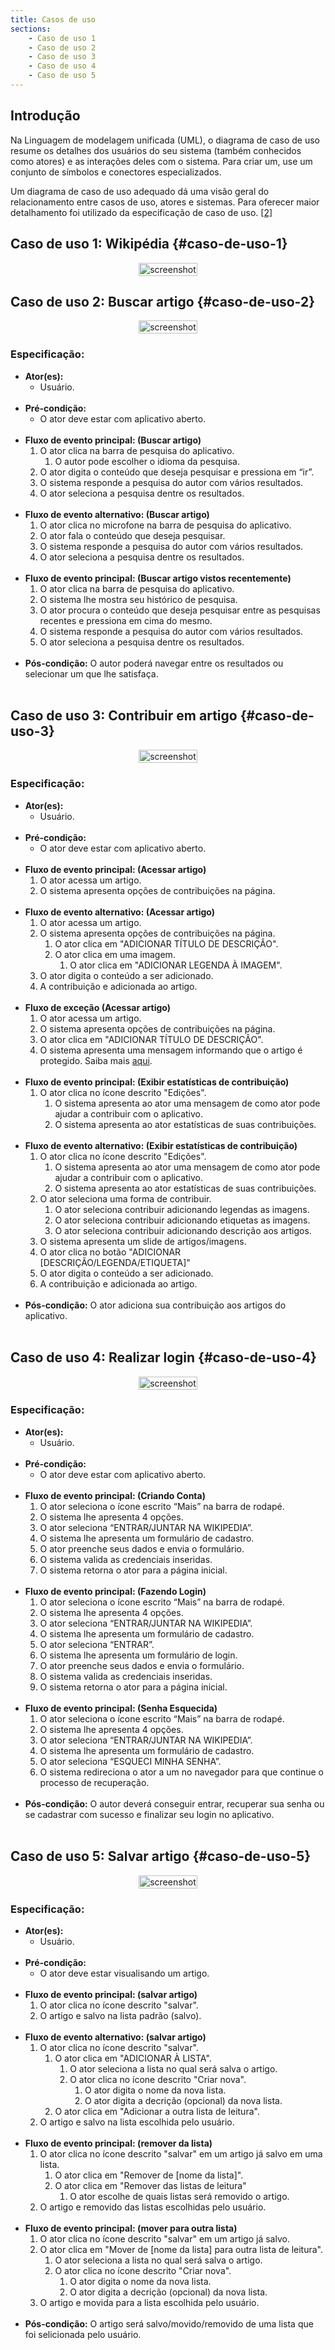```yaml
---
title: Casos de uso
sections:
    - Caso de uso 1
    - Caso de uso 2
    - Caso de uso 3
    - Caso de uso 4
    - Caso de uso 5
---
```


## Introdução

Na Linguagem de modelagem unificada (UML), o diagrama de caso de uso resume os detalhes dos usuários do seu sistema (também conhecidos como atores) e as interações deles com o sistema. Para criar um, use um conjunto de símbolos e conectores especializados.

Um diagrama de caso de uso adequado dá uma visão geral do relacionamento entre casos de uso, atores e sistemas. Para oferecer maior detalhamento foi utilizado da especificação de caso de uso. [[2]](#label2)

## Caso de uso 1: Wikipédia {#caso-de-uso-1}

<div class="screenshot-holder" style="display: flex; justify-content: center;">
<a href="assets/images/casosdeuso/Wikipédia.png" data-title="Caso de uso do Wikipédia" data-toggle="lightbox">
<img class="img-responsive" src="assets/images/casosdeuso/Wikipédia.png" alt="screenshot" style="width: 100%" />
</a>
<a class="mask" href="assets/images/casosdeuso/Wikipédia.png" data-title="Caso de uso do Wikipédia" data-toggle="lightbox"><i class="icon fa fa-search-plus"></i>
</a>
</div>

## Caso de uso 2: Buscar artigo {#caso-de-uso-2}

<div class="screenshot-holder" style="display: flex; justify-content: center;">
<a href="assets/images/casosdeuso/Buscar_artigo.png" data-title="Caso de uso buscar artigo" data-toggle="lightbox">
<img class="img-responsive" src="assets/images/casosdeuso/Buscar_artigo.png" alt="screenshot" style="width: 100%" />
</a>
<a class="mask" href="assets/images/casosdeuso/Buscar_artigo.png" data-title="Caso de uso buscar artigo" data-toggle="lightbox"><i class="icon fa fa-search-plus"></i>
</a>
</div>

### Especificação:

* **Ator(es):**
    * Usuário.
    <br><br>
* **Pré-condição:**
    * O ator deve estar com aplicativo aberto.
    <br><br>
* **Fluxo de evento principal: (Buscar artigo)**
    1. O ator clica na barra de pesquisa do aplicativo.
        1. O autor pode escolher o idioma da pesquisa.
    2. O ator digita o conteúdo que deseja pesquisar e pressiona em “ir”.
    3. O sistema responde a pesquisa do autor com vários resultados.
    4. O ator seleciona a pesquisa dentre os resultados.
    <br><br>
* **Fluxo de evento alternativo: (Buscar artigo)**
    1. O ator clica no microfone na barra de pesquisa do aplicativo.
    2. O ator fala o conteúdo que deseja pesquisar.
    3. O sistema responde a pesquisa do autor com vários resultados.
    4. O ator seleciona a pesquisa dentre os resultados.
    <br><br>
* **Fluxo de evento principal: (Buscar artigo vistos recentemente)**
    1. O ator clica na barra de pesquisa do aplicativo.
    2. O sistema lhe mostra seu histórico de pesquisa.
    3. O ator procura o conteúdo que deseja pesquisar entre as pesquisas recentes e pressiona em cima do mesmo.
    4. O sistema responde a pesquisa do autor com vários resultados.
    5. O ator seleciona a pesquisa dentre os resultados.
    <br><br>
* **Pós-condição:**
    O autor poderá navegar entre os resultados ou selecionar um que lhe satisfaça.
    <br><br>

## Caso de uso 3: Contribuir em artigo {#caso-de-uso-3}

<div class="screenshot-holder" style="display: flex; justify-content: center;">
<a href="assets/images/casosdeuso/Contribuir_em_artigo.png" data-title="Caso de uso contribuir em artigo" data-toggle="lightbox">
<img class="img-responsive" src="assets/images/casosdeuso/Contribuir_em_artigo.png" alt="screenshot" style="width: 100%" />
</a>
<a class="mask" href="assets/images/casosdeuso/Contribuir_em_artigo.png" data-title="Caso de uso contribuir em artigo" data-toggle="lightbox"><i class="icon fa fa-search-plus"></i>
</a>
</div>

### Especificação:

* **Ator(es):**
    * Usuário.
    <br><br>
* **Pré-condição:**
    * O ator deve estar com aplicativo aberto.
    <br><br>
* **Fluxo de evento principal: (Acessar artigo)**
    1. O ator acessa um artigo.
    2. O sistema apresenta opções de contribuições na página.
    <br><br>
* **Fluxo de evento alternativo: (Acessar artigo)**
    1. O ator acessa um artigo.
    2. O sistema apresenta opções de contribuições na página.
        1. O ator clica em "ADICIONAR TÍTULO DE DESCRIÇÂO".
        2. O ator clica em uma imagem.
            1. O ator clica em "ADICIONAR LEGENDA À IMAGEM".
    3. O ator digita o conteúdo a ser adicionado.
    4. A contribuição e adicionada ao artigo.
    <br><br>
* **Fluxo de exceção (Acessar artigo)**
    1. O ator acessa um artigo.
    2. O sistema apresenta opções de contribuições na página.
    3. O ator clica em "ADICIONAR TÍTULO DE DESCRIÇÂO".
    4. O sistema apresenta uma mensagem informando que o artigo é protegido. Saiba mais [aqui](https://pt.wikipedia.org/wiki/Wikip%C3%A9dia:P%C3%A1gina_protegida).
    <br><br>
* **Fluxo de evento principal: (Exibir estatísticas de contribuição)**
    1. O ator clica no ícone descrito "Edições".
        1. O sistema apresenta ao ator uma mensagem de como ator pode ajudar a contribuir com o aplicativo.
        2. O sistema apresenta ao ator estatísticas de suas contribuições.
    <br><br>
* **Fluxo de evento alternativo: (Exibir estatísticas de contribuição)**
    1. O ator clica no ícone descrito "Edições".
        1. O sistema apresenta ao ator uma mensagem de como ator pode ajudar a contribuir com o aplicativo.
        2. O sistema apresenta ao ator estatísticas de suas contribuições.
    2. O ator seleciona uma forma de contribuir.
        1. O ator seleciona contribuir adicionando legendas as imagens.
        2. O ator seleciona contribuir adicionando etiquetas as imagens.
        3. O ator seleciona contribuir adicionando descrição aos artigos.
    3. O sistema apresenta um slide de artigos/imagens.
    4. O ator clica no botão "ADICIONAR [DESCRIÇÃO/LEGENDA/ETIQUETA]"
    5. O ator digita o conteúdo a ser adicionado.
    6. A contribuição e adicionada ao artigo.
    <br><br>
* **Pós-condição:**
    O ator adiciona sua contribuição aos artigos do aplicativo.
    <br><br>

## Caso de uso 4: Realizar login {#caso-de-uso-4}

<div class="screenshot-holder" style="display: flex; justify-content: center;">
<a href="assets/images/casosdeuso/Realizar_login_.png" data-title="Caso de uso realizar login" data-toggle="lightbox">
<img class="img-responsive" src="assets/images/casosdeuso/Realizar_login_.png" alt="screenshot" style="width: 100%" />
</a>
<a class="mask" href="assets/images/casosdeuso/Realizar_login_.png" data-title="Caso de uso realizar login" data-toggle="lightbox"><i class="icon fa fa-search-plus"></i>
</a>
</div>

### Especificação:

* **Ator(es):**
    * Usuário.
    <br><br>
* **Pré-condição:**
    * O ator deve estar com aplicativo aberto.
    <br><br>
* **Fluxo de evento principal: (Criando Conta)**
    1. O ator seleciona o ícone escrito “Mais” na barra de rodapé.
    2. O sistema lhe apresenta 4 opções.
    3. O ator seleciona “ENTRAR/JUNTAR NA WIKIPEDIA”.
    4. O sistema lhe apresenta um formulário de cadastro.
    5. O ator preenche seus dados e envia o formulário.
    6. O sistema valida as credenciais inseridas.
    7. O sistema retorna o ator para a página inicial.
    <br><br>
* **Fluxo de evento principal: (Fazendo Login)**
    1. O ator seleciona o ícone escrito “Mais” na barra de rodapé.
    2. O sistema lhe apresenta 4 opções.
    3. O ator seleciona “ENTRAR/JUNTAR NA WIKIPEDIA”.
    4. O sistema lhe apresenta um formulário de cadastro.
    5. O ator seleciona “ENTRAR”.
    6. O sistema lhe apresenta um formulário de login.
    7. O ator preenche seus dados e envia o formulário.
    8. O sistema valida as credenciais inseridas.
    9. O sistema retorna o ator para a página inicial.
    <br><br>
* **Fluxo de evento principal: (Senha Esquecida)**
    1. O ator seleciona o ícone escrito “Mais” na barra de rodapé.
    2. O sistema lhe apresenta 4 opções.
    3. O ator seleciona “ENTRAR/JUNTAR NA WIKIPEDIA”.
    4. O sistema lhe apresenta um formulário de cadastro.
    5. O ator seleciona “ESQUECI MINHA SENHA”.
    6. O sistema redireciona o ator a um no navegador para que continue o processo de recuperação.
    <br><br>
* **Pós-condição:**
    O autor deverá conseguir entrar, recuperar sua senha ou se cadastrar com sucesso e finalizar seu login no aplicativo.
    <br><br>

## Caso de uso 5: Salvar artigo {#caso-de-uso-5}

<div class="screenshot-holder" style="display: flex; justify-content: center;">
<a href="assets/images/casosdeuso/Salvar_artigo.png" data-title="Caso de uso salvar artigo" data-toggle="lightbox">
<img class="img-responsive" src="assets/images/casosdeuso/Salvar_artigo.png" alt="screenshot" style="width: 100%" />
</a>
<a class="mask" href="assets/images/casosdeuso/Salvar_artigo.png" data-title="Caso de uso salvar artigo" data-toggle="lightbox"><i class="icon fa fa-search-plus"></i>
</a>
</div>

### Especificação:

* **Ator(es):**
    * Usuário.
    <br><br>
* **Pré-condição:**
    * O ator deve estar visualisando um artigo.
    <br><br>
* **Fluxo de evento principal: (salvar artigo)**
    1. O ator clica no ícone descrito "salvar".
    2. O artigo e salvo na lista padrão (salvo).
    <br><br>
* **Fluxo de evento alternativo: (salvar artigo)**
    1. O ator clica no ícone descrito "salvar".
        1. O ator clica em "ADICIONAR À LISTA".
            1. O ator seleciona a lista no qual será salva o artigo.
            2. O ator clica no ícone descrito "Criar nova".
                1. O ator digita o nome da nova lista.
                2. O ator digita a decrição (opcional) da nova lista.
        2. O ator clica em "Adicionar a outra lista de leitura".
    4. O artigo e salvo na lista escolhida pelo usuário.
    <br><br>
* **Fluxo de evento principal: (remover da lista)**
    1. O ator clica no ícone descrito "salvar" em um artigo já salvo em uma lista.
        1. O ator clica em "Remover de [nome da lista]".
        2. O ator clica em "Remover das listas de leitura"
            1. O ator escolhe de quais listas será removido o artigo.
    3. O artigo e removido das listas escolhidas pelo usuário.
    <br><br>
* **Fluxo de evento principal: (mover para outra lista)**
    1. O ator clica no ícone descrito "salvar" em um artigo já salvo.
    2. O ator clica em "Mover de [nome da lista] para outra lista de leitura".
        1. O ator seleciona a lista no qual será salva o artigo.
        2. O ator clica no ícone descrito "Criar nova".
            1. O ator digita o nome da nova lista.
            2. O ator digita a decrição (opcional) da nova lista.
    3. O artigo e movida para a lista escolhida pelo usuário.
    <br><br>
* **Pós-condição:**
    O artigo será salvo/movido/removido de uma lista que foi selicionada pelo usuário.
    <br><br>